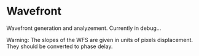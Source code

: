 # Wavefront
Wavefront generation and analyzement. Currently in debug...

Warning: The slopes of the WFS are given in units of pixels displacement. They should be converted to phase delay.
